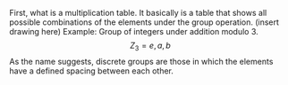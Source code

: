 First, what is a multiplication table. It basically is a table that shows all possible combinations of the elements under the group operation.
(insert drawing here)
Example:
	Group of integers under addition modulo 3.$$Z_3 = {e,a,b}$$
As the name suggests, discrete groups are those in which the elements have a defined spacing between each other.
